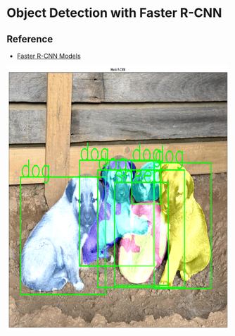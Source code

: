 # Object Detection with  Faster R-CNN 
## Reference
- [Faster R-CNN Models](https://github.com/pytorch/vision/tree/main/torchvision)

<img align="center" src = "https://github.com/engineerbekir/PyTorch/blob/master/Mask%20R-CNN%20Instance%20Segmentation/maskr-cnnonimage.png" width = "900" height ="600"/>
